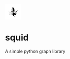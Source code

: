 <img src="squid.svg" width="50px" height="50px" alt="Squid logo"/>

# squid
A simple python graph library
